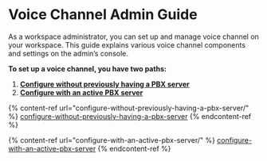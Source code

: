 # Voice Channel Admin Guide

As a workspace administrator, you can set up and manage voice channel on your workspace. This guide explains various voice channel components and settings on the admin’s console.

**To set up a voice channel, you have two paths:**

1. [**Configure without previously having a PBX server**](configure-without-previously-having-a-pbx-server/)
2. [**Configure with an active PBX server**](configure-with-an-active-pbx-server/)

{% content-ref url="configure-without-previously-having-a-pbx-server/" %}
[configure-without-previously-having-a-pbx-server](configure-without-previously-having-a-pbx-server/)
{% endcontent-ref %}

{% content-ref url="configure-with-an-active-pbx-server/" %}
[configure-with-an-active-pbx-server](configure-with-an-active-pbx-server/)
{% endcontent-ref %}
